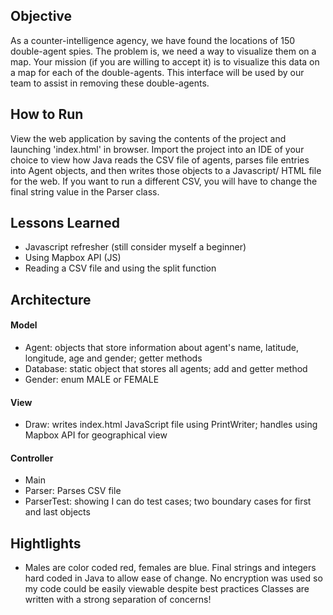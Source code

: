 ## Objective
As a counter-intelligence agency, we have found the locations of 150 double-agent spies. The problem is, we need a way to visualize them on a map. Your mission (if you are willing to accept it) is to visualize this data on a map for each of the double-agents.  This interface will be used by our team to assist in removing these double-agents. 
## How to Run
View the web application by saving the contents of the project and launching 'index.html' in browser. Import the project into an IDE of your choice to view how Java reads the CSV file of agents, parses file entries into Agent objects, and then  writes those objects to a Javascript/ HTML file for the web. If you want to run a different CSV, you will have to change the final string value in the Parser class.
## Lessons Learned
- Javascript refresher (still consider myself a beginner)
- Using Mapbox API (JS)
- Reading a CSV file and using the split function
## Architecture 
#### Model
- Agent: objects that store information about agent's name, latitude, longitude, age and gender; getter methods
- Database: static object that stores all agents; add and getter method
- Gender: enum MALE or FEMALE
#### View
- Draw: writes index.html JavaScript file using PrintWriter; handles using Mapbox API for geographical view
#### Controller
- Main
- Parser: Parses CSV file
- ParserTest: showing I can do test cases; two boundary cases for first and last objects
## Hightlights
- Males are color coded red, females are blue. Final strings and integers hard coded in Java to allow ease of change. No encryption was used so my code could be easily viewable despite best practices Classes are written with a strong separation of concerns!
